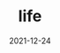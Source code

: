 ---
date: 2021-12-24
##
title:    life  
## Titel der Publikation, beispielweise The Lancet.
##
authors: 'Lipert, A, Musiał, K, Rasmus, P.'
##
status:   default
##
en:
  subtitle:   'Working Mode and Physical Activity as Factors Determining Stress and Sleep Quality during COVID-19 Pandemic Lockdown in Poland'
  ##
  description: 'The coronavirus pandemic and related government restrictions have a significant impact on peoples’ everyday functioning and working, which influences their physical and mental health. The aim of the study was to examine the associations between stress and sleep quality of people of different working modes: working in the workplace (WP), working remotely (RW), and nonworking (NW) in relation to their physical activity (PA) during COVID-19 pandemic lockdown in Poland. It was an online survey performed during governmental lockdown in April 2020. The data were collected form 1959 adults using International Physical Activity Questionnaire—Short Form (IPAQ-SF), Pittsburgh Sleep Quality Index (PSQI), and Perceived Stress Scale (PSS). The conducted analysis included t-Student test, analysis of variance (ANOVA), and mediation analysis (MANOVA). A moderate level of stress was reported in 57% of participants, and 34% of them reported a high stress level. Poor sleep quality was reported in 64% of participants. Total PA performed daily was, on average, 184.8 ± 170.5 min/day for WP, 120.6 ± 124.4 min/day for RW, and 124.6 ± 114.7 min/day for NW. There was a relationship observed between the stress and sleep quality vs. PA habit and working mode. Being physically active can be beneficial to perceive less stress and sleep disturbances influencing sleep quality, especially in remotely or nonworking people. Planning future pandemic restrictions, the policymakers should be aware of the appropriate guidelines of work planning and PA recommendations for people of different working modes. '
  ## 
  tags:    [working mode, exercise, quality of sleep, health, COVID-19, stress]
  ## 
de: 
## 
##
  subtitle:   'Arbeitsmodus und körperliche Aktivität als Faktoren, die Stress und Schlafqualität während der COVID-19-Pandemieabriegelung in Polen bestimmen'
  description: 'Die Coronavirus-Pandemie und die damit verbundenen behördlichen Einschränkungen haben erhebliche Auswirkungen auf den Arbeitsalltag der Menschen, was sich auf ihre körperliche und geistige Gesundheit auswirkt. Ziel der Studie war es, die Zusammenhänge zwischen Stress und Schlafqualität von Menschen mit unterschiedlichen Arbeitsmodi zu untersuchen: Arbeit am Arbeitsplatz (WP), Fernarbeit (RW) und Nichtarbeit (NW) in Bezug auf ihre körperliche Aktivität (PA) während der COVID-19-Pandemieabriegelung in Polen. Es handelte sich um eine Online-Umfrage, die während der behördlichen Abriegelung im April 2020 durchgeführt wurde. Die Daten wurden von 1959 Erwachsenen mithilfe des International Physical Activity Questionnaire-Short Form (IPAQ-SF), des Pittsburgh Sleep Quality Index (PSQI) und der Perceived Stress Scale (PSS) erhoben. Die durchgeführte Analyse umfasste einen t-Student-Test, eine Varianzanalyse (ANOVA) und eine Mediationsanalyse (MANOVA). Ein mäßiges Stressniveau wurde von 57 % der Teilnehmer angegeben, und 34 % berichteten über ein hohes Stressniveau. Eine schlechte Schlafqualität wurde von 64 % der Teilnehmer angegeben. Die gesamte täglich durchgeführte PA betrug im Durchschnitt 184,8 ± 170,5 Minuten/Tag für WP, 120,6 ± 124,4 Minuten/Tag für RW und 124,6 ± 114,7 Minuten/Tag für NW. Es wurde ein Zusammenhang zwischen dem Stress und der Schlafqualität im Vergleich zu den PA-Gewohnheiten und dem Arbeitsmodus festgestellt. Körperlich aktiv zu sein, kann dazu beitragen, dass weniger Stress und Schlafstörungen wahrgenommen werden, die die Schlafqualität beeinflussen, vor allem bei Menschen, die im Fernstudium oder nicht arbeiten. Bei der Planung künftiger Pandemieeinschränkungen sollten die politischen Entscheidungsträger die entsprechenden Richtlinien für die Arbeitsplanung und die Empfehlungen für die körperliche Aktivität für Menschen mit unterschiedlichen Arbeitsmodi kennen.'
  tags:     [Arbeitsmodus, Bewegung, Schlafqualität, Gesundheit, COVID-19, Stress]
group:  "Interventions"
credit:      https://doi.org/10.3390/life12010028
---